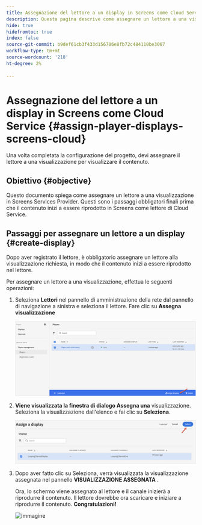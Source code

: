 ```yaml
---
title: Assegnazione del lettore a un display in Screens come Cloud Service
description: Questa pagina descrive come assegnare un lettore a una visualizzazione in Screens come Cloud Service.
hide: true
hidefromtoc: true
index: false
source-git-commit: b9def61cb3f433d156706e8fb72c484110be3067
workflow-type: tm+mt
source-wordcount: '218'
ht-degree: 2%

---
```



# Assegnazione del lettore a un display in Screens come Cloud Service {#assign-player-displays-screens-cloud}

Una volta completata la configurazione del progetto, devi assegnare il lettore a una visualizzazione per visualizzare il contenuto.

## Obiettivo {#objective}

Questo documento spiega come assegnare un lettore a una visualizzazione in Screens Services Provider. Questi sono i passaggi obbligatori finali prima che il contenuto inizi a essere riprodotto in Screens come lettore di Cloud Service.

## Passaggi per assegnare un lettore a un display {#create-display}

Dopo aver registrato il lettore, è obbligatorio assegnare un lettore alla visualizzazione richiesta, in modo che il contenuto inizi a essere riprodotto nel lettore.

Per assegnare un lettore a una visualizzazione, effettua le seguenti operazioni:

1. Seleziona **Lettori** nel pannello di amministrazione della rete dal pannello di navigazione a sinistra e seleziona il lettore. Fare clic su **Assegna visualizzazione**

   ![immagine](/help/screens-cloud/assets/player/register-player7.png)

1. **Viene visualizzata la finestra di dialogo Assegna una** visualizzazione. Seleziona la visualizzazione dall&#39;elenco e fai clic su **Seleziona**.

   ![immagine](/help/screens-cloud/assets/player/register-player8.png)

1. Dopo aver fatto clic su Seleziona, verrà visualizzata la visualizzazione assegnata nel pannello **VISUALIZZAZIONE ASSEGNATA** .

   Ora, lo schermo viene assegnato al lettore e il canale inizierà a riprodurre il contenuto. Il lettore dovrebbe ora scaricare e iniziare a riprodurre il contenuto. **Congratulazioni!**

   ![immagine](/help/screens-cloud/assets/player/output.gif)

